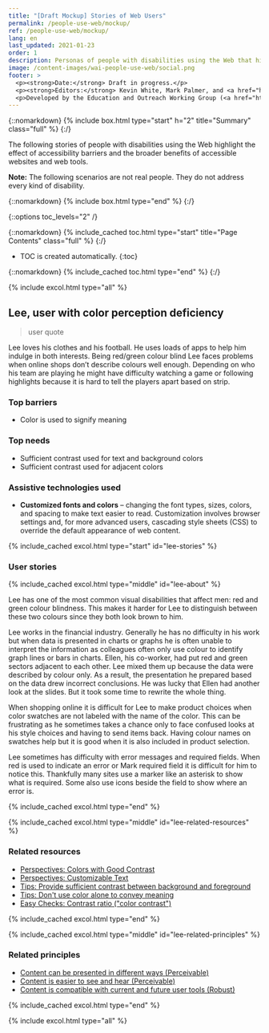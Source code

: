 ```yaml
---
title: "[Draft Mockup] Stories of Web Users"
permalink: /people-use-web/mockup/
ref: /people-use-web/mockup/
lang: en
last_updated: 2021-01-23
order: 1
description: Personas of people with disabilities using the Web that highlight the effect of accessibility barriers and the broader benefits of accessible websites and web tools.
image: /content-images/wai-people-use-web/social.png
footer: >
  <p><strong>Date:</strong> Draft in progress.</p>
  <p><strong>Editors:</strong> Kevin White, Mark Palmer, and <a href="https://www.w3.org/People/shadi/">Shadi Abou_Zahra</a>. Previous editors: <a href="https://www.w3.org/People/Brewer/">Judy Brewer</a> and Norah Sinclair. <a href="https://www.w3.org/WAI/intro/people-use-web/acknowledgments">Acknowledgments @@update thia, too</a>.</p>
  <p>Developed by the Education and Outreach Working Group (<a href="http://www.w3.org/WAI/EO/">EOWG</a>). Previously developed with the <a href="https://www.w3.org/WAI/EO/2008/wai-age-tf">WAI-AGE Task Force</a>, with support of the <a href="https://www.w3.org/WAI/WAI-AGE/">WAI-AGE Project</a>.</p>
---
```


{::nomarkdown}
{% include box.html type="start" h="2" title="Summary" class="full" %}
{:/}

The following stories of people with disabilities using the Web highlight the effect of accessibility barriers and the broader benefits of accessible websites and web tools.

**Note:** The following scenarios are not real people. They do not address every kind of disability.

{::nomarkdown}
{% include box.html type="end" %}
{:/}


{::options toc_levels="2" /}

{::nomarkdown}
{% include_cached toc.html type="start" title="Page Contents" class="full" %}
{:/}

-   TOC is created automatically.
{:toc}

{::nomarkdown}
{% include_cached toc.html type="end" %}
{:/}

{% include excol.html type="all" %}

## Lee, user with color perception deficiency

> user quote

Lee loves his clothes and his football. He uses loads of apps to help him indulge in both interests. Being red/green colour blind Lee faces problems when online shops don’t describe colours well enough. Depending on who his team are playing he might have difficulty watching a game or following highlights because it is hard to tell the players apart based on strip.

### Top barriers

* Color is used to signify meaning

### Top needs

* Sufficient contrast used for text and background colors
* Sufficient contrast used for adjacent colors

### Assistive technologies used

* **Customized fonts and colors** – changing the font types, sizes, colors, and spacing to make text easier to read. Customization involves browser settings and, for more advanced users, cascading style sheets (CSS) to override the default appearance of web content.

{% include_cached excol.html type="start" id="lee-stories" %}

### User stories

{% include_cached excol.html type="middle" id="lee-about" %}

Lee has one of the most common visual disabilities that affect men: red and green colour blindness. This makes it harder for Lee to distinguish between these two colours since they both look brown to him.

Lee works in the financial industry. Generally he has no difficulty in his work but when data is presented in charts or graphs he is often unable to interpret the information as colleagues often only use colour to identify graph lines or bars in charts. Ellen, his co-worker, had put red and green sectors adjacent to each other. Lee mixed them up because the data were described by colour only. As a result, the presentation he prepared based on the data drew incorrect conclusions. He was lucky that Ellen had another look at the slides. But it took some time to rewrite the whole thing.

When shopping online it is difficult for Lee to make product choices when color swatches are not labeled with the name of the color. This can be frustrating as he sometimes takes a chance only to face confused looks at his style choices and having to send items back. Having colour names on swatches help but it is good when it is also included in product selection.

Lee sometimes has difficulty with error messages and required fields. When red is used to indicate an error or Mark required field it is difficult for him to notice this. Thankfully many sites use a marker like an asterisk to show what is required. Some also use icons beside the field to show where an error is.

{% include_cached excol.html type="end" %}

{% include_cached excol.html type="middle" id="lee-related-resources" %}

### Related resources

* [Perspectives: Colors with Good Contrast](https://www.w3.org/WAI/perspective-videos/contrast/)
* [Perspectives: Customizable Text](https://www.w3.org/WAI/perspective-videos/customizable/)
* [Tips: Provide sufficient contrast between background and foreground](https://www.w3.org/WAI/tips/designing/#provide-sufficient-contrast-between-foreground-and-background)
* [Tips: Don't use color alone to convey meaning](https://www.w3.org/WAI/tips/designing/#dont-use-color-alone-to-convey-information)
* [Easy Checks: Contrast ratio ("color contrast")](https://www.w3.org/WAI/test-evaluate/preliminary/#contrast)

{% include_cached excol.html type="end" %}

{% include_cached excol.html type="middle" id="lee-related-principles" %}

### Related principles

* [Content can be presented in different ways (Perceivable)](https://www.w3.org/WAI/fundamentals/accessibility-principles/#adaptable)
* [Content is easier to see and hear (Perceivable)](https://www.w3.org/WAI/fundamentals/accessibility-principles/#distinguishable)
* [Content is compatible with current and future user tools (Robust)](https://www.w3.org/WAI/fundamentals/accessibility-principles/#compatible)

{% include_cached excol.html type="end" %}

{% include excol.html type="all" %}
